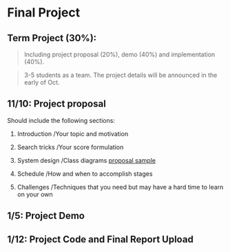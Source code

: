 # Final Project #

## Term Project (30%):

> Including project proposal (20%), demo (40%) and implementation (40%).

> 3-5 students as a team. The project details will be announced in the early of Oct.

## 11/10: Project proposal
Should include the following sections:

1. Introduction /Your topic and motivation

2. Search tricks /Your score formulation

3. System design /Class diagrams [proposal sample](http://www3.nccu.edu.tw/~yuf/DBProposalExample.pdf)

4. Schedule /How and when to accomplish stages

5. Challenges /Techniques that you need but may have a hard time to learn on your own

## 1/5: Project Demo 

## 1/12: Project Code and Final Report Upload